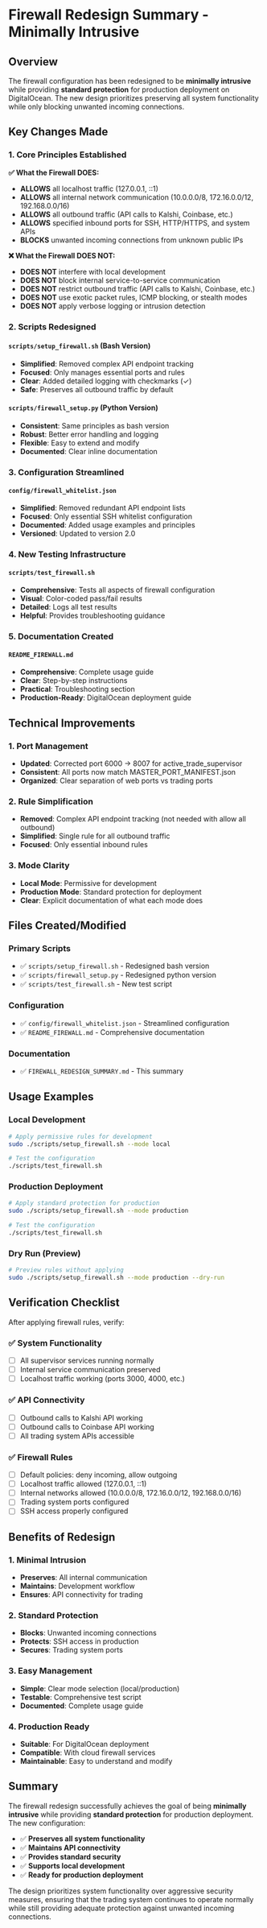 # Firewall Redesign Summary - Minimally Intrusive

## Overview

The firewall configuration has been redesigned to be **minimally intrusive** while providing **standard protection** for production deployment on DigitalOcean. The new design prioritizes preserving all system functionality while only blocking unwanted incoming connections.

## Key Changes Made

### 1. Core Principles Established

**✅ What the Firewall DOES:**
- **ALLOWS** all localhost traffic (127.0.0.1, ::1)
- **ALLOWS** all internal network communication (10.0.0.0/8, 172.16.0.0/12, 192.168.0.0/16)
- **ALLOWS** all outbound traffic (API calls to Kalshi, Coinbase, etc.)
- **ALLOWS** specified inbound ports for SSH, HTTP/HTTPS, and system APIs
- **BLOCKS** unwanted incoming connections from unknown public IPs

**❌ What the Firewall DOES NOT:**
- **DOES NOT** interfere with local development
- **DOES NOT** block internal service-to-service communication
- **DOES NOT** restrict outbound traffic (API calls to Kalshi, Coinbase, etc.)
- **DOES NOT** use exotic packet rules, ICMP blocking, or stealth modes
- **DOES NOT** apply verbose logging or intrusion detection

### 2. Scripts Redesigned

#### `scripts/setup_firewall.sh` (Bash Version)
- **Simplified**: Removed complex API endpoint tracking
- **Focused**: Only manages essential ports and rules
- **Clear**: Added detailed logging with checkmarks (✓)
- **Safe**: Preserves all outbound traffic by default

#### `scripts/firewall_setup.py` (Python Version)
- **Consistent**: Same principles as bash version
- **Robust**: Better error handling and logging
- **Flexible**: Easy to extend and modify
- **Documented**: Clear inline documentation

### 3. Configuration Streamlined

#### `config/firewall_whitelist.json`
- **Simplified**: Removed redundant API endpoint lists
- **Focused**: Only essential SSH whitelist configuration
- **Documented**: Added usage examples and principles
- **Versioned**: Updated to version 2.0

### 4. New Testing Infrastructure

#### `scripts/test_firewall.sh`
- **Comprehensive**: Tests all aspects of firewall configuration
- **Visual**: Color-coded pass/fail results
- **Detailed**: Logs all test results
- **Helpful**: Provides troubleshooting guidance

### 5. Documentation Created

#### `README_FIREWALL.md`
- **Comprehensive**: Complete usage guide
- **Clear**: Step-by-step instructions
- **Practical**: Troubleshooting section
- **Production-Ready**: DigitalOcean deployment guide

## Technical Improvements

### 1. Port Management
- **Updated**: Corrected port 6000 → 8007 for active_trade_supervisor
- **Consistent**: All ports now match MASTER_PORT_MANIFEST.json
- **Organized**: Clear separation of web ports vs trading ports

### 2. Rule Simplification
- **Removed**: Complex API endpoint tracking (not needed with allow all outbound)
- **Simplified**: Single rule for all outbound traffic
- **Focused**: Only essential inbound rules

### 3. Mode Clarity
- **Local Mode**: Permissive for development
- **Production Mode**: Standard protection for deployment
- **Clear**: Explicit documentation of what each mode does

## Files Created/Modified

### Primary Scripts
- ✅ `scripts/setup_firewall.sh` - Redesigned bash version
- ✅ `scripts/firewall_setup.py` - Redesigned python version
- ✅ `scripts/test_firewall.sh` - New test script

### Configuration
- ✅ `config/firewall_whitelist.json` - Streamlined configuration
- ✅ `README_FIREWALL.md` - Comprehensive documentation

### Documentation
- ✅ `FIREWALL_REDESIGN_SUMMARY.md` - This summary

## Usage Examples

### Local Development
```bash
# Apply permissive rules for development
sudo ./scripts/setup_firewall.sh --mode local

# Test the configuration
./scripts/test_firewall.sh
```

### Production Deployment
```bash
# Apply standard protection for production
sudo ./scripts/setup_firewall.sh --mode production

# Test the configuration
./scripts/test_firewall.sh
```

### Dry Run (Preview)
```bash
# Preview rules without applying
sudo ./scripts/setup_firewall.sh --mode production --dry-run
```

## Verification Checklist

After applying firewall rules, verify:

### ✅ System Functionality
- [ ] All supervisor services running normally
- [ ] Internal service communication preserved
- [ ] Localhost traffic working (ports 3000, 4000, etc.)

### ✅ API Connectivity
- [ ] Outbound calls to Kalshi API working
- [ ] Outbound calls to Coinbase API working
- [ ] All trading system APIs accessible

### ✅ Firewall Rules
- [ ] Default policies: deny incoming, allow outgoing
- [ ] Localhost traffic allowed (127.0.0.1, ::1)
- [ ] Internal networks allowed (10.0.0.0/8, 172.16.0.0/12, 192.168.0.0/16)
- [ ] Trading system ports configured
- [ ] SSH access properly configured

## Benefits of Redesign

### 1. Minimal Intrusion
- **Preserves**: All internal communication
- **Maintains**: Development workflow
- **Ensures**: API connectivity for trading

### 2. Standard Protection
- **Blocks**: Unwanted incoming connections
- **Protects**: SSH access in production
- **Secures**: Trading system ports

### 3. Easy Management
- **Simple**: Clear mode selection (local/production)
- **Testable**: Comprehensive test script
- **Documented**: Complete usage guide

### 4. Production Ready
- **Suitable**: For DigitalOcean deployment
- **Compatible**: With cloud firewall services
- **Maintainable**: Easy to understand and modify

## Summary

The firewall redesign successfully achieves the goal of being **minimally intrusive** while providing **standard protection** for production deployment. The new configuration:

- ✅ **Preserves all system functionality**
- ✅ **Maintains API connectivity**
- ✅ **Provides standard security**
- ✅ **Supports local development**
- ✅ **Ready for production deployment**

The design prioritizes system functionality over aggressive security measures, ensuring that the trading system continues to operate normally while still providing adequate protection against unwanted incoming connections. 